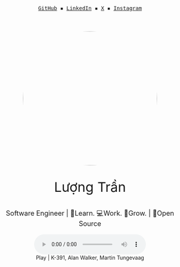 <div style="margin-top: 20px">
<p align="center">
  <samp>
    <a href="https://github.com/lov3five">GitHub</a> ▪
    <a href="https://www.linkedin.com/in/luongtranstaff/">LinkedIn</a> ▪
    <a href="https://twitter.com/luongtranstaff">X</a> ▪
    <a href="https://instagram.com/nakervn">Instagram</a>
  </samp>
</p>
<div align="center">
    <img width="360px" style="border-radius:50%; margin-top: 40px;" src="https://avatars.githubusercontent.com/u/67590509?v=4"/>
    <p style="font-size: 36px">Lượng Trần</p>
    <p style="font-size: 18px">Software Engineer | 💫Learn. 💻Work. 🌱Grow. | 💚Open Source</p>
</div>
<figure align="center">
  <audio controls autoplay loop>
    <source src="./resource/audio/Play-K-391-Alan-Walker-Martin-Tungev.mp3" type="audio/mpeg">
    Your browser does not support the audio element.
  </audio>
  <figcaption>Play | K-391, Alan Walker, Martin Tungevaag</figcaption>
</figure>
</div>

